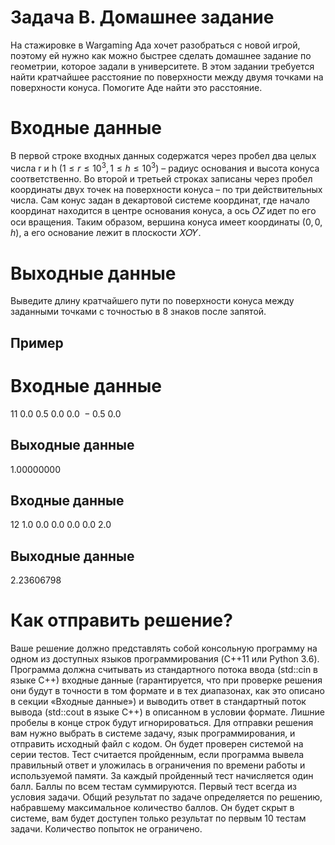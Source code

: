 # Задача B. Домашнее задание

На стажировке в Wargaming Ада хочет разобраться с новой игрой, поэтому ей нужно как можно быстрее сделать домашнее задание по геометрии, которое задали в университете. В этом задании требуется найти кратчайшее расстояние по поверхности между двумя точками на поверхности конуса. Помогите Аде найти это расстояние.

# Входные данные

В первой строке входных данных содержатся через пробел два целых числа r и h $(1 \le r \le 10^3, 1 \le h \le 10^3)$ – радиус основания и высота конуса соответственно. Во второй и третьей строках записаны через пробел координаты двух точек на поверхности конуса – по три действительных числа. Сам конус задан в декартовой системе координат, где начало координат находится в центре основания конуса, а ось 𝑂𝑍 идет по его оси вращения. Таким образом, вершина конуса имеет координаты $(0, 0, h)$, а его основание лежит в плоскости 𝑋𝑂𝑌.

# Выходные данные

Выведите длину кратчайшего пути по поверхности конуса между заданными точками с точностью в 8 знаков после запятой.

## Пример
# Входные данные
$11$
$0.0\ 0.5\ 0.0\ 0.0\ -0.5\ 0.0$

## Выходные данные
$1.00000000$

## Входные данные
$12$
$1.0\ 0.0\ 0.0\ 0.0\ 0.0\ 2.0$

## Выходные данные
$2.23606798$

# Как отправить решение?
Ваше решение должно представлять собой консольную программу на одном из доступных языков программирования (C++11 или Python 3.6). Программа должна считывать из стандартного потока ввода (std::cin в языке С++) входные данные (гарантируется, что при проверке решения они будут в точности в том формате и в тех диапазонах, как это описано в секции «Входные данные») и выводить ответ в стандартный поток вывода (std::cout в языке C++) в описанном в условии формате. Лишние пробелы в конце строк будут игнорироваться. Для отправки решения вам нужно выбрать в системе задачу, язык программирования, и отправить исходный
файл с кодом. Он будет проверен системой на серии тестов. Тест считается пройденным, если программа вывела правильный ответ и уложилась в ограничения по времени работы и используемой памяти. За каждый пройденный тест начисляется один балл. Баллы по всем тестам суммируются. Первый тест всегда из условия задачи. Общий результат по задаче определяется по решению, набравшему максимальное количество баллов. Он будет скрыт в системе, вам будет доступен только результат по первым 10 тестам задачи. Количество попыток не ограничено.